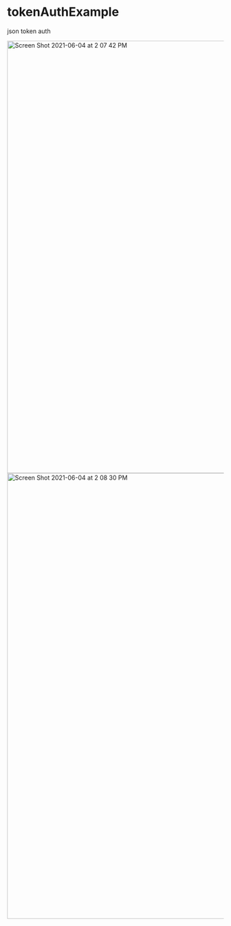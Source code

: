 


# tokenAuthExample
json token auth


<img width="1004" alt="Screen Shot 2021-06-04 at 2 07 42 PM" src="https://user-images.githubusercontent.com/80672109/120862756-4fa83500-c53e-11eb-89f6-22c3d6f8f316.png">
<img width="1035" alt="Screen Shot 2021-06-04 at 2 08 30 PM" src="https://user-images.githubusercontent.com/80672109/120862788-5b93f700-c53e-11eb-9e20-076fac6974a0.png">

